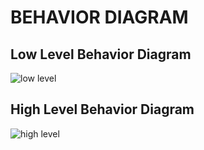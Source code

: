 # BEHAVIOR DIAGRAM

## Low Level Behavior Diagram

![low level](https://user-images.githubusercontent.com/98867749/153473901-3920ec43-5d82-4e16-9589-0c519afc1572.jpg)

## High Level Behavior Diagram

![high level](https://user-images.githubusercontent.com/98867749/153474457-29ef3072-4f39-4466-a5ea-9519939ee4d7.jpg)
